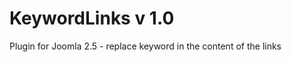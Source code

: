 KeywordLinks v 1.0
============

Plugin for Joomla 2.5 - replace keyword in the content of the links